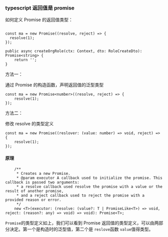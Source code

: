### typescript 返回值是 promise

如何定义 Promise 的返回值类型：



```tsx

const ma = new Promise((resolve, reject) => {
  resolve(1);
});

public async createOrgRole(ctx: Context, dto: RoleCreateDto): Promise<string> {
    return '';
}
```



方法一：

通过 Promise 的构造函数，声明返回值的泛型类型

```tsx
const ma = new Promise<number>((resolve, reject) => {
	resolve(1);
});
```



方法二：

修改 resolve 的类型定义

```tsx
const ma = new Promise((reslover: (value: number) => void, reject) => {
	resolve(1);
});

```



#### 原理

```tsx
    /**
     * Creates a new Promise.
     * @param executor A callback used to initialize the promise. This callback is passed two arguments:
     * a resolve callback used resolve the promise with a value or the result of another promise,
     * and a reject callback used to reject the promise with a provided reason or error.
     */
    new <T>(executor: (resolve: (value?: T | PromiseLike<T>) => void, reject: (reason?: any) => void) => void): Promise<T>;
```





`Promise`的类型定义如上，我们可以看到 Promise 返回值的类型定义，可以由两部分决定。第一个是构造时的泛型值，第二个是 `reslove`函数 `value`值得类型。